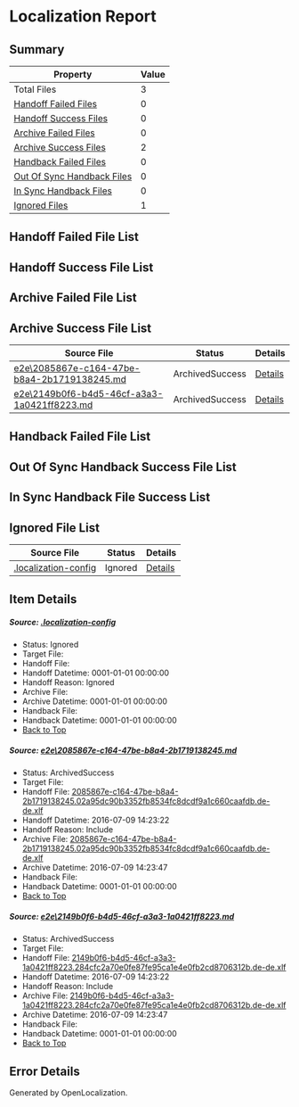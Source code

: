 # <a name='report-top'></a> Localization Report

## Summary
 Property | Value 
 -------- | ----- 
 Total Files | 3
[ Handoff Failed Files ](#handoff-failed-list)| 0
[ Handoff Success Files ](#handoff-success-list)| 0
[ Archive Failed Files ](#archive-failed-list)| 0
[ Archive Success Files ](#archive-success-list)| 2
[ Handback Failed Files ](#handback-failed-list)| 0
[ Out Of Sync Handback Files ](#outofsync-handback-success-list)| 0
[ In Sync Handback Files ](#insync-handback-success-list)| 0
[ Ignored Files ](#ignored-list)| 1

## <a name='handoff-failed-list'></a> Handoff Failed File List

## <a name='handoff-success-list'></a> Handoff Success File List

## <a name='archive-failed-list'></a> Archive Failed File List

## <a name='archive-success-list'></a> Archive Success File List
 Source File | Status | Details 
 ----------- | ------ | ------- 
 [e2e\2085867e-c164-47be-b8a4-2b1719138245.md](https://github.com/OpenLocalizationTestOrg/oltest/blob/ebb1a81ab99af40c878f6ca1749294b69742b79c/e2e/2085867e-c164-47be-b8a4-2b1719138245.md) | ArchivedSuccess | [Details](#1d29b85213b82ac11f82c396aecf4e4c25f4ec381)
 [e2e\2149b0f6-b4d5-46cf-a3a3-1a0421ff8223.md](https://github.com/OpenLocalizationTestOrg/oltest/blob/ebb1a81ab99af40c878f6ca1749294b69742b79c/e2e/2149b0f6-b4d5-46cf-a3a3-1a0421ff8223.md) | ArchivedSuccess | [Details](#78c33ff8d801fd300efcfa7b069983bba37a0fdc2)

## <a name='handback-failed-list'></a> Handback Failed File List

## <a name='outofsync-handback-success-list'></a> Out Of Sync Handback Success File List

## <a name='insync-handback-success-list'></a> In Sync Handback File Success List

## <a name='ignored-list'></a> Ignored File List
 Source File | Status | Details 
 ----------- | ------ | ------- 
 [.localization-config](https://github.com/OpenLocalizationTestOrg/oltest/blob/ebb1a81ab99af40c878f6ca1749294b69742b79c/.localization-config) | Ignored | [Details](#3d4f252ac210baf56311d7e97dcc2db10974dbd20)

## Item Details
##### <a name='3d4f252ac210baf56311d7e97dcc2db10974dbd20'></a> Source: [.localization-config](https://github.com/OpenLocalizationTestOrg/oltest/blob/ebb1a81ab99af40c878f6ca1749294b69742b79c/.localization-config)
* Status: Ignored
* Target File: 
* Handoff File: 
* Handoff Datetime: 0001-01-01 00:00:00
* Handoff Reason: Ignored
* Archive File: 
* Archive Datetime: 0001-01-01 00:00:00
* Handback File: 
* Handback Datetime: 0001-01-01 00:00:00
* [Back to Top](#report-top)

##### <a name='1d29b85213b82ac11f82c396aecf4e4c25f4ec381'></a> Source: [e2e\2085867e-c164-47be-b8a4-2b1719138245.md](https://github.com/OpenLocalizationTestOrg/oltest/blob/ebb1a81ab99af40c878f6ca1749294b69742b79c/e2e/2085867e-c164-47be-b8a4-2b1719138245.md)
* Status: ArchivedSuccess
* Target File: 
* Handoff File: [2085867e-c164-47be-b8a4-2b1719138245.02a95dc90b3352fb8534fc8dcdf9a1c660caafdb.de-de.xlf](https://github.com/OpenLocalizationTestOrg/olhandoff-e2e/blob/c907d40734e397aca7cac2547cff75cf566d8a2b/ol-handoff/OpenLocalizationTestOrg/oltest-dede-fly/ci/ht/2085867e-c164-47be-b8a4-2b1719138245.02a95dc90b3352fb8534fc8dcdf9a1c660caafdb.de-de.xlf)
* Handoff Datetime: 2016-07-09 14:23:22
* Handoff Reason: Include
* Archive File: [2085867e-c164-47be-b8a4-2b1719138245.02a95dc90b3352fb8534fc8dcdf9a1c660caafdb.de-de.xlf](https://github.com/OpenLocalizationTestOrg/olhandoff-e2e/blob/d728e5ed6eb93736e8669aa79b7f214368a1a679/ol-archive/OpenLocalizationTestOrg/oltest-dede-fly/ci/ht/2085867e-c164-47be-b8a4-2b1719138245.02a95dc90b3352fb8534fc8dcdf9a1c660caafdb.de-de.xlf)
* Archive Datetime: 2016-07-09 14:23:47
* Handback File: 
* Handback Datetime: 0001-01-01 00:00:00
* [Back to Top](#report-top)

##### <a name='78c33ff8d801fd300efcfa7b069983bba37a0fdc2'></a> Source: [e2e\2149b0f6-b4d5-46cf-a3a3-1a0421ff8223.md](https://github.com/OpenLocalizationTestOrg/oltest/blob/ebb1a81ab99af40c878f6ca1749294b69742b79c/e2e/2149b0f6-b4d5-46cf-a3a3-1a0421ff8223.md)
* Status: ArchivedSuccess
* Target File: 
* Handoff File: [2149b0f6-b4d5-46cf-a3a3-1a0421ff8223.284cfc2a70e0fe87fe95ca1e4e0fb2cd8706312b.de-de.xlf](https://github.com/OpenLocalizationTestOrg/olhandoff-e2e/blob/c907d40734e397aca7cac2547cff75cf566d8a2b/ol-handoff/OpenLocalizationTestOrg/oltest-dede-fly/ci/ht/2149b0f6-b4d5-46cf-a3a3-1a0421ff8223.284cfc2a70e0fe87fe95ca1e4e0fb2cd8706312b.de-de.xlf)
* Handoff Datetime: 2016-07-09 14:23:22
* Handoff Reason: Include
* Archive File: [2149b0f6-b4d5-46cf-a3a3-1a0421ff8223.284cfc2a70e0fe87fe95ca1e4e0fb2cd8706312b.de-de.xlf](https://github.com/OpenLocalizationTestOrg/olhandoff-e2e/blob/d728e5ed6eb93736e8669aa79b7f214368a1a679/ol-archive/OpenLocalizationTestOrg/oltest-dede-fly/ci/ht/2149b0f6-b4d5-46cf-a3a3-1a0421ff8223.284cfc2a70e0fe87fe95ca1e4e0fb2cd8706312b.de-de.xlf)
* Archive Datetime: 2016-07-09 14:23:47
* Handback File: 
* Handback Datetime: 0001-01-01 00:00:00
* [Back to Top](#report-top)


## Error Details

Generated by OpenLocalization.
